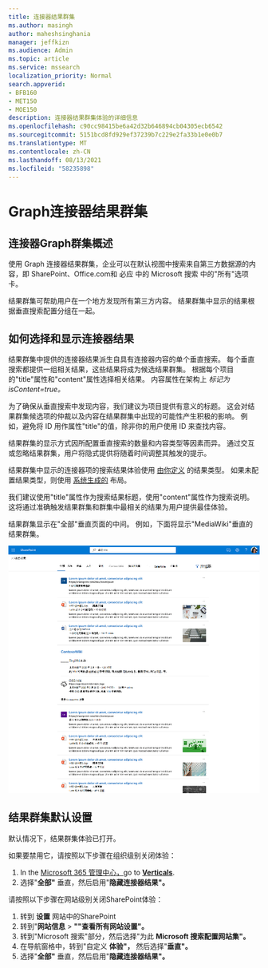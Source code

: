 ```yaml
---
title: 连接器结果群集
ms.author: masingh
author: maheshsinghania
manager: jeffkizn
ms.audience: Admin
ms.topic: article
ms.service: mssearch
localization_priority: Normal
search.appverid:
- BFB160
- MET150
- MOE150
description: 连接器结果群集体验的详细信息
ms.openlocfilehash: c90cc98415be6a42d32b646894cb04305ecb6542
ms.sourcegitcommit: 5151bcd8fd929ef37239b7c229e2fa33b1e0e0b7
ms.translationtype: MT
ms.contentlocale: zh-CN
ms.lasthandoff: 08/13/2021
ms.locfileid: "58235898"
---
```

# <a name="graph-connectors-result-cluster"></a>Graph连接器结果群集

## <a name="overview-of-the-graph-connectors-result-cluster"></a>连接器Graph群集概述  

使用 Graph 连接器结果群集，企业可以在默认视图中搜索来自第三方数据源的内容，即 SharePoint、Office.com和 必应 中的 Microsoft 搜索 中的"所有"选项卡。

结果群集可帮助用户在一个地方发现所有第三方内容。 结果群集中显示的结果根据垂直搜索配置分组在一起。

## <a name="how-connector-results-are-selected-and-displayed"></a>如何选择和显示连接器结果

结果群集中提供的连接器结果派生自具有连接器内容的单个垂直搜索。 每个垂直搜索都提供一组相关结果，这些结果将成为候选结果群集。 根据每个项目的"title"属性和"content"属性选择相关结果。 内容属性在架构上 *标记为 isContent=true。*

为了确保从垂直搜索中发现内容，我们建议为项目提供有意义的标题。 这会对结果群集候选项的仲裁以及内容在结果群集中出现的可能性产生积极的影响。 例如，避免将 ID 用作属性"title"的值，除非你的用户使用 ID 来查找内容。

结果群集的显示方式因所配置垂直搜索的数量和内容类型等因素而异。 通过交互或忽略结果群集，用户将隐式提供将随着时间调整其触发的提示。

结果群集中显示的连接器项的搜索结果体验使用 [由你定义](./customize-search-page.md#create-your-own-result-type) 的结果类型。 如果未配置结果类型，则使用 [系统生成的](./customize-search-page.md#default-search-result-layout) 布局。

我们建议使用"title"属性作为搜索结果标题，使用"content"属性作为搜索说明。 这将通过准确触发结果群集和群集中最相关的结果为用户提供最佳体验。

结果群集显示在"全部"垂直页面的中间。 例如，下面将显示"MediaWiki"垂直的结果群集。

![MediaWiki 结果群集的示例](media/result-cluster/result-cluster-example.png)

## <a name="result-clusters-default-settings"></a>结果群集默认设置
  
默认情况下，结果群集体验已打开。  

如果要禁用它，请按照以下步骤在组织级别关闭体验：

1. In the [Microsoft 365 管理中心，](https://admin.microsoft.com)go to [**Verticals**](https://admin.microsoft.com/Adminportal/Home#/MicrosoftSearch/verticals).
1. 选择"**全部"** 垂直，然后启用"**隐藏连接器结果"。**

请按照以下步骤在网站级别关闭SharePoint体验：

1. 转到 **设置** 网站中的SharePoint
2. 转到"**网站信息** > **""查看所有网站设置"。**
3. 转到"Microsoft 搜索"部分，然后选择"为此 **Microsoft 搜索配置网站集"。**
4. 在导航窗格中，转到"自定义 **体验"，** 然后选择"**垂直"。**
5. 选择"**全部"** 垂直，然后启用"**隐藏连接器结果"。**
